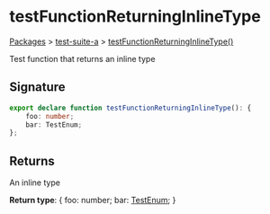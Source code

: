# testFunctionReturningInlineType

[Packages](/) > [test-suite-a](/test-suite-a/) > [testFunctionReturningInlineType()](/test-suite-a/testfunctionreturninginlinetype-function)

Test function that returns an inline type

<h2 id="testfunctionreturninginlinetype-signature">Signature</h2>

```typescript
export declare function testFunctionReturningInlineType(): {
    foo: number;
    bar: TestEnum;
};
```

<h2 id="testfunctionreturninginlinetype-returns">Returns</h2>

An inline type

**Return type**: {     foo: number;     bar: [TestEnum](/test-suite-a/testenum-enum/); }
